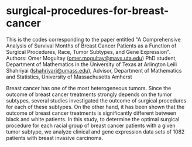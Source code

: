 # surgical-procedures-for-breast-cancer

This is the codes corresponding to the paper entitled "A Comprehensive Analysis of Survival Months of Breast Cancer Patients as a Function of Surgical Procedures, Race, Tumor Subtypes, and Gene Expression".
Authors: Omer Mogultay (omer.mogultay@mavs.uta.edu) PhD student, Department of Mathematics in the University of Texas at Arlington Leili Shahriyai (lshahriyari@umass.edu), Advisor, Department of Mathematics and Statistics, University of Massachusetts Amherst

Breast cancer has one of the most heterogeneous tumors. Since the outcome of breast cancer treatments  strongly depends on the tumor subtypes, several studies investigated the outcome of surgical procedures for each of these subtypes. On the other hand, it has been shown that the outcome of breast cancer treatments is significantly different between black and white patients.  In this study, to determine the optimal surgical procedure for each racial group of breast cancer patients with a given tumor subtype, we analyze clinical and gene expression data sets of 1082 patients with breast invasive carcinoma.
